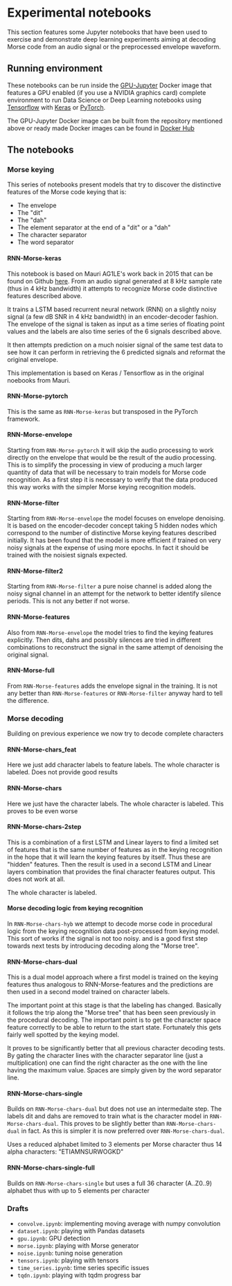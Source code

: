 # Experimental notebooks

This section features some Jupyter notebooks that have been used to exercise and demonstrate deep learning experiments aiming at decoding Morse code from an audio signal or the preprocessed envelope waveform.

## Running environment

These notebooks can be run inside the [GPU-Jupyter](https://github.com/iot-salzburg/gpu-jupyter) Docker image that features a GPU enabled (if you use a NVIDIA graphics card) complete environment to run Data Science or Deep Learning notebooks using [Tensorflow](https://www.tensorflow.org/) with [Keras](https://keras.io/) or [PyTorch](https://pytorch.org/).

The GPU-Jupyter Docker image can be built from the repository mentioned above or ready made Docker images can be found in [Docker Hub](https://hub.docker.com/r/cschranz/gpu-jupyter)

## The notebooks

### Morse keying

This series of notebooks present models that try to discover the distinctive features of the Morse code keying that is:

  - The envelope
  - The "dit"
  - The "dah"
  - The element separator at the end of a "dit" or a "dah"
  - The character separator
  - The word separator

#### RNN-Morse-keras

This notebook is based on Mauri AG1LE's work back in 2015 that can be found on Github [here](https://github.com/ag1le/RNN-Morse). From an audio signal generated at 8 kHz sample rate (thus in 4 kHz bandwidth) it attempts to recognize Morse code distinctive features described above.

It trains a LSTM based recurrent neural network (RNN) on a slightly noisy signal (a few dB SNR in 4 kHz bandwidth) in an encoder-decoder fashion. The envelope of the signal is taken as input as a time series of floating point values and the labels are also time series of the 6 signals described above.

It then attempts prediction on a much noisier signal of the same test data to see how it can perform in retrieving the 6 predicted signals and reformat the original envelope.

This implementation is based on Keras / Tensorflow as in the original noebooks from Mauri.

#### RNN-Morse-pytorch

This is the same as `RNN-Morse-keras` but transposed in the PyTorch framework.

#### RNN-Morse-envelope

Starting from `RNN-Morse-pytorch` it will skip the audio processing to work directly on the envelope that would be the result of the audio processing. This is to simplify the processing in view of producing a much larger quantity of data that will be necessary to train models for Morse code recognition. As a first step it is necessary to verify that the data produced this way works with the simpler Morse keying recognition models.

#### RNN-Morse-filter

Starting from `RNN-Morse-envelope` the model focuses on envelope denoising. It is based on the encoder-decoder concept taking 5 hidden nodes which correspond to the number of distinctive Morse keying features described initially. It has been found that the model is more efficient if trained on very noisy signals at the expense of using more epochs. In fact it should be trained with the noisiest signals expected.

#### RNN-Morse-filter2

Starting from `RNN-Morse-filter` a pure noise channel is added along the noisy signal channel in an attempt for the network to better identify silence periods. This is not any better if not worse.

#### RNN-Morse-features

Also from `RNN-Morse-envelope` the model tries to find the keying features explicitly. Then dits, dahs and possibly silences are tried in different combinations to reconstruct the signal in the same attempt of denoising the original signal.

#### RNN-Morse-full

From `RNN-Morse-features` adds the envelope signal in the training. It is not any better than `RNN-Morse-features` or `RNN-Morse-filter` anyway hard to tell the difference.

### Morse decoding

Building on previous experience we now try to decode complete characters

#### RNN-Morse-chars_feat

Here we just add character labels to feature labels. The whole character is labeled. Does not provide good results

#### RNN-Morse-chars

Here we just have the character labels.  The whole character is labeled.  This proves to be even worse

#### RNN-Morse-chars-2step

This is a combination of a first LSTM and Linear layers to find a limited set of features that is the same number of features as in the keying recognition in the hope that it will learn the keying features by itself. Thus these are "hidden" features. Then the result is used in a second LSTM and Linear layers combination that provides the final character features output. This does not work at all.

The whole character is labeled.

#### Morse decoding logic from keying recognition

In `RNN-Morse-chars-hyb` we attempt to decode morse code in procedural logic from the keying recognition data post-processed from keying model. This sort of works if the signal is not too noisy. and is a good first step towards next tests by introducing decoding along the "Morse tree".

#### RNN-Morse-chars-dual

This is a dual model approach where a first model is trained on the keying features thus analogous to RNN-Morse-features and the predictions are then used in a second model trained on character labels.

The important point at this stage is that the labeling has changed. Basically it follows the trip along the "Morse tree" that has been seen previously in the procedural decoding. The important point is to get the character space feature correctly to be able to return to the start state. Fortunately this gets fairly well spotted by the keying model.

It proves to be significantly better that all previous character decoding tests. By gating the character lines with the character separator line (just a multiplication) one can find the right character as the one with the line having the maximum value. Spaces are simply given by the word separator line.

#### RNN-Morse-chars-single

Builds on `RNN-Morse-chars-dual` but does not use an intermedaite step. The labels dit and dahs are removed to train what is the character model in `RNN-Morse-chars-dual`. This proves to be slightly better than `RNN-Morse-chars-dual` in fact. As this is simpler it is now preferred over `RNN-Morse-chars-dual`.

Uses a reduced alphabet limited to 3 elements per Morse character thus 14 alpha characters: "ETIAMNSURWOGKD" 

#### RNN-Morse-chars-single-full

Builds on `RNN-Morse-chars-single` but uses a full 36 character (A..Z0..9) alphabet thus with up to 5 elements per character 

### Drafts

  - `convolve.ipynb`: implementing moving average with numpy convolution
  - `dataset.ipynb`: playing with Pandas datasets
  - `gpu.ipynb`: GPU detection
  - `morse.ipynb`: playing with Morse generator
  - `noise.ipynb`: tuning noise generation
  - `tensors.ipynb`: playing with tensors
  - `time_series.ipynb`: time series specific issues
  - `tqdn.ipynb`: playing with tqdm progress bar